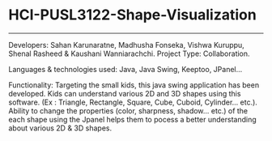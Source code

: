 # HCI-PUSL3122-Shape-Visualization
----------------------------------

Developers: Sahan Karunaratne, Madhusha Fonseka, Vishwa Kuruppu, Shenal Rasheed & Kaushani Wanniarachchi.
Project Type: Collaboration.

Languages & technologies used: Java, Java Swing, Keeptoo, JPanel...

Functionality: Targeting the small kids, this java swing application has been developed. Kids can understand various 2D and 3D shapes using this software. (Ex : Triangle, Rectangle, Square, Cube, Cuboid, Cylinder... etc.). Ability to change the properties (color, sharpness, shadow... etc.) of the each shape using the Jpanel helps them to pocess a better understanding about various 2D & 3D shapes.
